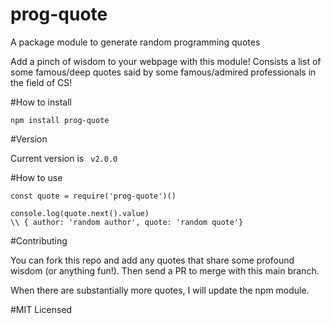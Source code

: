 # prog-quote
A package module to generate random programming quotes

Add a pinch of wisdom to your webpage with this module! Consists a list of some famous/deep quotes said by some famous/admired professionals in the field of CS!

#How to install

``` 
npm install prog-quote 
```

#Version

Current version is <code> v2.0.0 </code>

#How to use

```
const quote = require('prog-quote')()
    
console.log(quote.next().value)
\\ { author: 'random author', quote: 'random quote'}
```

#Contributing

You can fork this repo and add any quotes that share some profound wisdom (or anything fun!). Then send a PR to merge with this main branch.

When there are substantially more quotes, I will update the npm module.

#MIT Licensed
